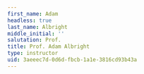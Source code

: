 ```yaml
---
first_name: Adam
headless: true
last_name: Albright
middle_initial: ''
salutation: Prof.
title: Prof. Adam Albright
type: instructor
uid: 3aeeec7d-0d6d-fbcb-1a1e-3816cd93b43a
---
```

